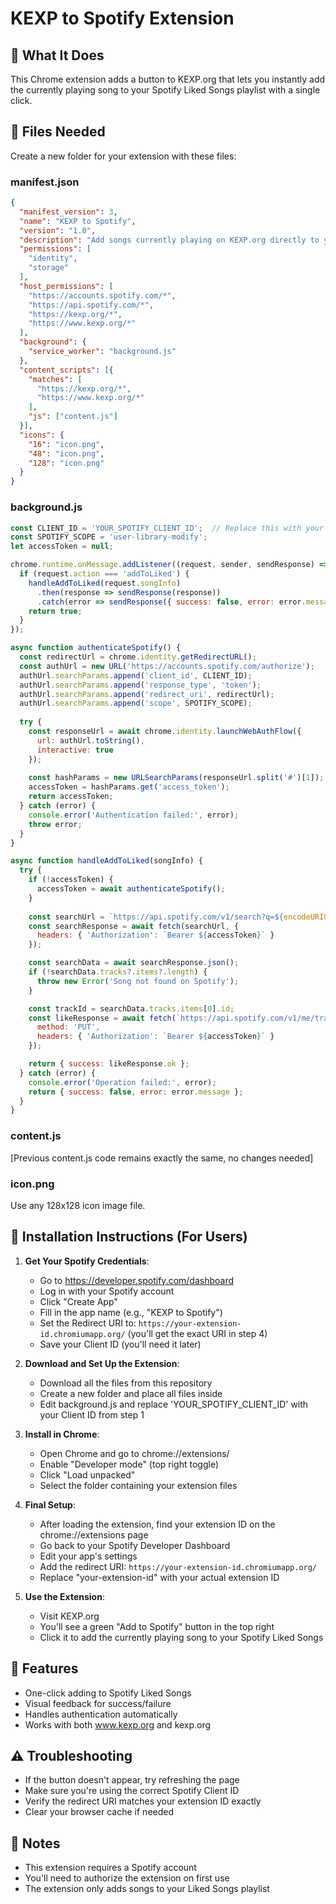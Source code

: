 # KEXP to Spotify Extension

## 🎵 What It Does
This Chrome extension adds a button to KEXP.org that lets you instantly add the currently playing song to your Spotify Liked Songs playlist with a single click.

## 📁 Files Needed
Create a new folder for your extension with these files:

### manifest.json
```json
{
  "manifest_version": 3,
  "name": "KEXP to Spotify",
  "version": "1.0",
  "description": "Add songs currently playing on KEXP.org directly to your Spotify Liked Songs with a single click.",
  "permissions": [
    "identity",
    "storage"
  ],
  "host_permissions": [
    "https://accounts.spotify.com/*",
    "https://api.spotify.com/*",
    "https://kexp.org/*",
    "https://www.kexp.org/*"
  ],
  "background": {
    "service_worker": "background.js"
  },
  "content_scripts": [{
    "matches": [
      "https://kexp.org/*",
      "https://www.kexp.org/*"
    ],
    "js": ["content.js"]
  }],
  "icons": {
    "16": "icon.png",
    "48": "icon.png",
    "128": "icon.png"
  }
}
```

### background.js
```javascript
const CLIENT_ID = 'YOUR_SPOTIFY_CLIENT_ID';  // Replace this with your Spotify Client ID
const SPOTIFY_SCOPE = 'user-library-modify';
let accessToken = null;

chrome.runtime.onMessage.addListener((request, sender, sendResponse) => {
  if (request.action === 'addToLiked') {
    handleAddToLiked(request.songInfo)
      .then(response => sendResponse(response))
      .catch(error => sendResponse({ success: false, error: error.message }));
    return true;
  }
});

async function authenticateSpotify() {
  const redirectUrl = chrome.identity.getRedirectURL();
  const authUrl = new URL('https://accounts.spotify.com/authorize');
  authUrl.searchParams.append('client_id', CLIENT_ID);
  authUrl.searchParams.append('response_type', 'token');
  authUrl.searchParams.append('redirect_uri', redirectUrl);
  authUrl.searchParams.append('scope', SPOTIFY_SCOPE);
  
  try {
    const responseUrl = await chrome.identity.launchWebAuthFlow({
      url: authUrl.toString(),
      interactive: true
    });
    
    const hashParams = new URLSearchParams(responseUrl.split('#')[1]);
    accessToken = hashParams.get('access_token');
    return accessToken;
  } catch (error) {
    console.error('Authentication failed:', error);
    throw error;
  }
}

async function handleAddToLiked(songInfo) {
  try {
    if (!accessToken) {
      accessToken = await authenticateSpotify();
    }
    
    const searchUrl = `https://api.spotify.com/v1/search?q=${encodeURIComponent(songInfo.artist + ' ' + songInfo.title)}&type=track&limit=1`;
    const searchResponse = await fetch(searchUrl, {
      headers: { 'Authorization': `Bearer ${accessToken}` }
    });

    const searchData = await searchResponse.json();
    if (!searchData.tracks?.items?.length) {
      throw new Error('Song not found on Spotify');
    }

    const trackId = searchData.tracks.items[0].id;
    const likeResponse = await fetch(`https://api.spotify.com/v1/me/tracks?ids=${trackId}`, {
      method: 'PUT',
      headers: { 'Authorization': `Bearer ${accessToken}` }
    });

    return { success: likeResponse.ok };
  } catch (error) {
    console.error('Operation failed:', error);
    return { success: false, error: error.message };
  }
}
```

### content.js
[Previous content.js code remains exactly the same, no changes needed]

### icon.png
Use any 128x128 icon image file.

## 🔧 Installation Instructions (For Users)

1. **Get Your Spotify Credentials**:
   - Go to https://developer.spotify.com/dashboard
   - Log in with your Spotify account
   - Click "Create App"
   - Fill in the app name (e.g., "KEXP to Spotify")
   - Set the Redirect URI to: `https://your-extension-id.chromiumapp.org/` (you'll get the exact URI in step 4)
   - Save your Client ID (you'll need it later)

2. **Download and Set Up the Extension**:
   - Download all the files from this repository
   - Create a new folder and place all files inside
   - Edit background.js and replace 'YOUR_SPOTIFY_CLIENT_ID' with your Client ID from step 1

3. **Install in Chrome**:
   - Open Chrome and go to chrome://extensions/
   - Enable "Developer mode" (top right toggle)
   - Click "Load unpacked"
   - Select the folder containing your extension files

4. **Final Setup**:
   - After loading the extension, find your extension ID on the chrome://extensions page
   - Go back to your Spotify Developer Dashboard
   - Edit your app's settings
   - Add the redirect URI: `https://your-extension-id.chromiumapp.org/`
   - Replace "your-extension-id" with your actual extension ID

5. **Use the Extension**:
   - Visit KEXP.org
   - You'll see a green "Add to Spotify" button in the top right
   - Click it to add the currently playing song to your Spotify Liked Songs

## 🌟 Features
- One-click adding to Spotify Liked Songs
- Visual feedback for success/failure
- Handles authentication automatically
- Works with both www.kexp.org and kexp.org

## ⚠️ Troubleshooting
- If the button doesn't appear, try refreshing the page
- Make sure you're using the correct Spotify Client ID
- Verify the redirect URI matches your extension ID exactly
- Clear your browser cache if needed

## 📝 Notes
- This extension requires a Spotify account
- You'll need to authorize the extension on first use
- The extension only adds songs to your Liked Songs playlist